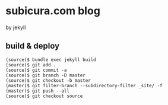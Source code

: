 # subicura.com blog

by jekyll

## build & deploy

```
(source)$ bundle exec jekyll build
(source)$ git add .
(source)$ git commit -a
(source)$ git branch -D master
(source)$ git checkout -b master
(master)$ git filter-branch --subdirectory-filter _site/ -f
(master)$ git push --all
(source)$ git checkout source
```

